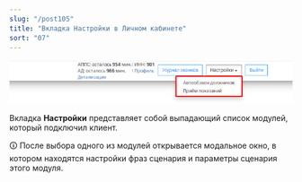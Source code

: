 ```yaml
---
slug: "/post105"
title: "Вкладка Настройки в Личном кабинете"
sort: "07"
---
```


![Картинка](./images/common_settings_main.png "Выпадающий список модулей АД и АППС")

Вкладка **Настройки** представляет собой выпадающий список модулей, который подключил клиент.

🛈 После выбора одного из модулей открывается модальное окно, в котором находятся настройки фраз сценария и параметры сценария этого модуля.